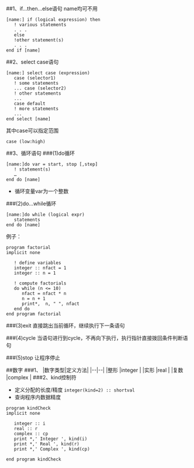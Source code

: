 ##1、if...then...else语句
name均可不用
```
[name:] if (logical expression) then      
   ! various statements           
   . . .
   else
   !other statement(s)
   . . .
end if [name]
```

##2、select case语句
```
[name:] select case (expression)
   case (selector1)          
   ! some statements          
   ... case (selector2)           
   ! other statements           
   ...       
   case default          
   ! more statements          
   ...   
end select [name]
```
其中case可以指定范围
```
case (low:high)
```

##3、循环语句
###(1)do循环
```
[name:]do var = start, stop [,step]    
   ! statement(s)
   …
end do [name]
```
* 循环变量var为一个整数

###(2)do...while循环
```
[name:]do while (logical expr)
   statements
end do [name]
```
例子：
```
program factorial  
implicit none  

   ! define variables
   integer :: nfact = 1   
   integer :: n = 1

   ! compute factorials   
   do while (n <= 10)       
      nfact = nfact * n
      n = n + 1
      print*,  n, " ", nfact   
   end do
end program factorial  
```

###(3)exit
直接跳出当前循环，继续执行下一条语句

###(4)cycle
当语句进行到cycle，不再向下执行，执行指针直接拨回条件判断语句

###(5)stop
让程序停止

##数字
###1、
|数字类型|定义方法|
|--|--|
|整形   |integer   |
|实形   |real    |
|复数   |complex   |
###2、kind控制符
* 定义分配的长度/精度 `integer(kind=2) :: shortval`
* 查询程序内数据精度
```
program kindCheck
implicit none

   integer :: i
   real :: r
   complex :: cp
   print *,' Integer ', kind(i)
   print *,' Real ', kind(r)
   print *,' Complex ', kind(cp)

end program kindCheck
```
